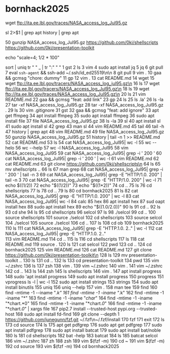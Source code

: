 # bornhack2025

wget ftp://ita.ee.lbl.gov/traces/NASA_access_log_Jul95.gz

sl 2>$1 | grep apt
history | grep apt


   50  gunzip NASA_access_log_Jul95.gz
https://github.com/0ki/shellscripts
https://github.com/0ki/presentation-toolkit

echo "scale=4; 1/2 * 100"

sort | uniq
tr " " _ | tr ":" " "
    1  gst
    2  ls
    3  vim
    4  sudo apt install jq
    5  jq
    6  git pull
    7  eval `ssh-agent` && ssh-add ~/.ssh/id_ed25519\n\n
    8  git pull
    9  vim .
   10  gaa && gcmsg "chore: dummy"
   11  gp
   12  vim .
   13  cat README.md 
   14  wget 
   15  wget ftp://ita.ee.lbl.gov/tracers/NASA_access_log_jul95.gz\n
   16  ls
   17  wget ftp://ita.ee.lbl.gov/tracers/NASA_access_log_Jul95.gz\n
   18  ls
   19  wget ftp://ita.ee.lbl.gov/traces/NASA_access_log_Jul95.gz\n
   20  ls
   21  vim README.md
   22  gaa && gcmsg "feat: add link"
   23  gp
   24  ls
   25  ls .la'
   26  ls -la
   27  tar -xf NASA_access_log_Jul95.gz
   28  tar -xf NASA_access_log_Jul95.gz . 
   29  ls
   30  vim .gitignore
   31  gst
   32  gaa && gcmsg "feat: add ignore"
   33  apt get ffmpeg
   34  apt install ffmpeg
   35  sudo apt install ffmpeg
   36  sudo apt install file
   37  file NASA_access_log_Jul95.gz
   38  ls -la
   39  sl
   40  apt install sl
   41  sudo apt install sl
   42  grep
   43  man sl
   44  vim README.md
   45  tail
   46  tail -h
   47  history | grep apt
   48  vim README.md
   49  file NASA_access_log_Jul95.gz
   50  gunzip NASA_access_log_Jul95.gz
   51  history | tail -n 1 >> README.md
   52  cat README.md
   53  ls
   54  cat NASA_access_log_Jul95| wc -l
   55  wc --helo
   56  wc --help
   57  wc -l NASA_access_log_Jul95
   58  vim NASA_access_log_Jul95
   59  cat NASA_access_log_Jul95| grep -i ' 200 '
   60  cat NASA_access_log_Jul95| grep -i ' 200 ' | wc -l
   61  vim README.md
   62  cat README.md
   63  git clone https://github.com/0ki/shellscripts\n
   64  ls
   65  mv shellscripts ..
   66  ls
   67  man grep 
   68  cat NASA_access_log_Jul95| grep -i ' 200 ' | tail -n 3
   69  cat NASA_access_log_Jul95| grep -E "HTTP/1.0. 200" | tail -n 3
   70  cat NASA_access_log_Jul95| grep -E "HTTP/1.0. 200" | wc -l
   71  echo $((1/2))
   72  echo "$((1/2))"
   73  echo "$((1*2))"
   74  cd ..
   75  ls
   76  cd shellscripts
   77  ls
   78  cd ..
   79  ls
   80  cd bornhack2025
   81  ls
   82  cat NASA_access_log_Jul95| grep -E "HTTP/1.0. 200" | wc -l
   83  cat NASA_access_log_Jul95| wc -l
   84  calc
   85  hex
   86  apt install hex
   87  sud oapt install hex
   88  sudo apt install hex
   89  echo "$((1.0/2.0))"
   90  ls
   91  cd ..
   92  ls
   93  cd she
   94  ls
   95  cd shellscripts
   96  selcol
   97  ls
   98  ./selcol
   99  cd ..
  100  source shellscripts
  101  source ./selcol
  102  cd shellscripts
  103  source selcol
  104  ./selcol
  105  source ./selcol
  106  cd ..
  107  ls
  108  cd ob
  109  bornhack2025
  110  ls
  111  cat NASA_access_log_Jul95| grep -E "HTTP.1.0. 2.."  | wc -l
  112  cat NASA_access_log_Jul95| grep -E "HTTP.1.0. 2.."  
  113  vim README.md
  114  cd ..
  115  ls
  116  cd shellscripts
  117  ls
  118  cat README.md
  119  source .
  120  ls
  121  cat selcol
  122  pwd
  123  cd ..
  124  cd bornhack2025
  125  vim README.md
  126  cat README.md
  127  git clone https://github.com/0ki/presentation-toolkit\n
  128  ls
  129  mv presentation-toolkit ..
  130  ls
  131  cd ..
  132  ls
  133  cd presentation-toolkit
  134  pwd
  135  vim ~/.zshrc
  136  ls
  137  zsh
  138  vim .
  139  vim ~/.zshrc
  140  vim .
  141  vim ~/.zshrc
  142  cd ..
  143  ls
  144  zsh
  145  ls shellscripts
  146  vim .
  147  apt install progress
  148  sudo 'apt install progress
  149  sudo apt install progress
  150  progress
  151  vprogress ls -l | wc -l
  152  sudo apt install strings
  153  strings
  154  sudo apt install binutils
  155  uniq
  156  uniq --help
  157  vim .
  158  man tee
  159  find
  160  find -mtime -1 --iname "*.k"
  161  find -mtime -1 -iname "*.k"
  162  find -mtime -1 -iname "*"
  163  find -mtime -1 -iname "*char*"
  164  find -mtime -1 -iname "*chart.*0"
  165  find -mtime -1 -iname "*chart.*0*"
  166  find -mtime -1 -iname "*chart.*0*" | xargs file
  167  pip2.7 install --trusted-host pypi.org --trusted-host 
  168  sudo apt install fd-find 
  169  git clone --depth 1 https://github.com/junegunn/fzf.git ~/.fzf\n~/.fzf/install
  170  fzf
  171  exit
  172  ls
  173  cd source
  174  ls
  175  apt get pdfgrep
  176  sudo apt get pdfgrep
  177  sudo apt install pdfgrep
  178  sudo apt install batcat
  179  sudo apt install bat/noble
  180  ls
  181  cd shellscripts
  182  bat -help
  183  batcat
  184  ls
  185  batcat selcol
  186  vim ~/.zshrc
  187  zh
  188  zsh
  189  vim $(fzf -m)
  190  cd ~
  191  vim $(fzf -m)
  192  cd source
  193  vim $(fzf -m)
  194  cd bornhack2025
